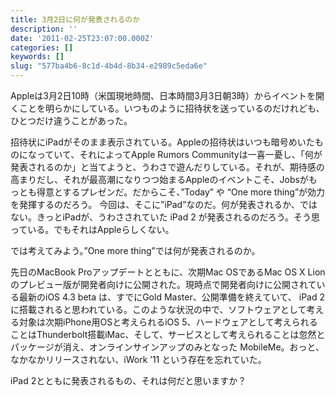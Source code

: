 ```yaml
---
title: 3月2日に何が発表されるのか
description: ''
date: '2011-02-25T23:07:00.000Z'
categories: []
keywords: []
slug: "577ba4b6-8c1d-4b4d-8b34-e2989c5eda6e"
---
```

Appleは3月2日10時（米国現地時間、日本時間3月3日朝3時）からイベントを開くことを明らかにしている。いつものように招待状を送っているのだけれども、ひとつだけ違うことがあった。

招待状にiPadがそのまま表示されている。Appleの招待状はいつも暗号めいたものになっていて、それによってApple Rumors Communityは一喜一憂し、「何が発表されるのか」と当てようと、うわさで遊んだりしている。それが、期待感の高まりだし、それが最高潮になりつつ始まるAppleのイベントこそ、Jobsがもっとも得意とするプレゼンだ。だからこそ、”Today” や “One more thing”が効力を発揮するのだろう。 今回は、そこに”iPad”なのだ。何が発表されるか、ではない。きっとiPadが、うわさされていた iPad 2 が発表されるのだろう。そう思っている。でもそれはAppleらしくない。

では考えてみよう。”One more thing”では何が発表されるのか。

先日のMacBook Proアップデートとともに、次期Mac OSであるMac OS X Lionのプレビュー版が開発者向けに公開された。現時点で開発者向けに公開されている最新のiOS 4.3 beta は、すでにGold Master、公開準備を終えていて、 iPad 2に搭載されると思われている。このような状況の中で、ソフトウェアとして考える対象は次期iPhone用OSと考えられるiOS 5、ハードウェアとして考えられることはThunderbolt搭載iMac、そして、サービスとして考えられることは忽然とパッケージが消え、オンラインサインアップのみとなった MobileMe。おっと、なかなかリリースされない、iWork ’11 という存在を忘れていた。

iPad 2とともに発表されるもの、それは何だと思いますか？